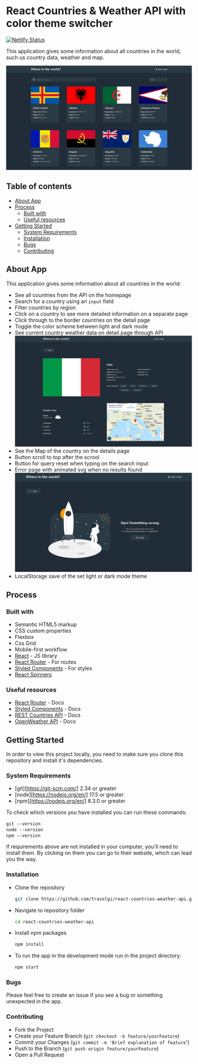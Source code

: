 # React Countries & Weather API with color theme switcher

[![Netlify Status](https://api.netlify.com/api/v1/badges/98f68dcc-743c-492b-90a3-8d875d59ebee/deploy-status)](https://app.netlify.com/sites/travolgi-react-countries-weather-api/deploys)

This application gives some information about all countries in the world, such us country data, weather and map. 

![REST Countries API](./screenshot.webp)

## Table of contents

- [About App](#about-app)
- [Process](#process)
  - [Built with](#built-with)
  - [Useful resources](#useful-resources)
- [Getting Started](#getting-started)
  - [System Requirements](#system-requirements)
  - [Installation](#installation)
  - [Bugs](#bugs)
  - [Contributing](#contributing)

## About App

This application gives some information about all countries in the world:

- See all countries from the API on the homepage
- Search for a country using an `input` field
- Filter countries by region
- Click on a country to see more detailed information on a separate page
- Click through to the border countries on the detail page
- Toggle the color scheme between light and dark mode
- See current country weather data on detail page through API
  ![REST Countries Details page](./screenshot-details.webp)
- See the Map of the country on the details page
- Button scroll to top after the scrool
- Button for query reset when typing on the search input
- Error page with animated svg when no results found
  ![REST Countries Error page](./screenshot-error.webp)
- LocalStorage save of the set light or dark mode theme 

## Process

### Built with

- Semantic HTML5 markup
- CSS custom properties
- Flexbox
- Css Grid
- Mobile-first workflow
- [React](https://reactjs.org/) - JS library
- [React Router](https://reactrouter.com/) - For routes
- [Styled Components](https://styled-components.com/) - For styles
- [React Spinners](https://www.npmjs.com/package/react-spinners)

### Useful resources

- [React Router](https://reactrouter.com/docs/en/v6) - Docs
- [Styled Components](https://styled-components.com/docs) - Docs
- [REST Countries API](https://restcountries.com) - Docs
- [OpenWeather API](https://openweathermap.org/api) - Docs

## Getting Started

In order to view this project locally, you need to make sure you clone this repository and install it's dependencies.

### System Requirements

- [git][https://git-scm.com/] 2.34 or greater
- [node][https://nodejs.org/en/] 17.5 or greater
- [npm][https://nodejs.org/en/] 8.3.0 or greater

To check which versions you have installed you can run these commands:
```
git --version
node --version
npm --version
```
If requirements above are not installed in your computer, you'll need to install them. By clicking on them you can go to their website, which can lead you the way.

### Installation

- Clone the repository
  ```sh
  git clone https://github.com/travolgi/react-countries-weather-api.git
  ```
- Navigate to repository folder
  ```sh
  cd react-countries-weather-api
  ```
- Install npm packages
  ```sh
  npm install
  ```
- To run the app in the development mode run in the project directory: 
  ```sh
  npm start
  ```

### Bugs

Please feel free to create an issue if you see a bug or something unexpected in the app.

### Contributing

- Fork the Project
- Create your Feature Branch (`git checkout -b feature/yourFeature`)
- Commit your Changes (`git commit -m 'Brief explanation of feature`')
- Push to the Branch (`git push origin feature/yourFeature`)
- Open a Pull Request
